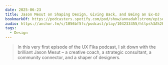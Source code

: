 ```yaml
---
date: 2025-06-23
title: Jason Mesut on Shaping Design, Giving Back, and Being an Ex-DJ
bookmarkOf: https://podcasters.spotify.com/pod/show/annadahlstrom/episodes/1-Jason-Mesut-on-Shaping-Design--Giving-Back--and-Being-an-Ex-DJ-e34bf1f
audio: https://anchor.fm/s/1056bf5fc/podcast/play/104233455/https%3A%2F%2Fd3ctxlq1ktw2nl.cloudfront.net%2Fstaging%2F2025-5-19%2F402486119-44100-2-f79b159e822a2.m4a
tags:
  - Design
---
```


> In this very first episode of the UX Fika podcast, I sit down with the brilliant Jason Mesut – a creative coach, a strategic consultant, a community connector, and a shaper of designers.

